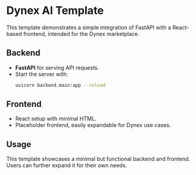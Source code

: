 # Dynex AI Template

This template demonstrates a simple integration of FastAPI with a React-based frontend, intended for the Dynex marketplace.

## Backend

- **FastAPI** for serving API requests.
- Start the server with:
  ```bash
  uvicorn backend.main:app --reload
  ```

## Frontend

- React setup with minimal HTML.
- Placeholder frontend, easily expandable for Dynex use cases.

## Usage

This template showcases a minimal but functional backend and frontend. Users can further expand it for their own needs.
